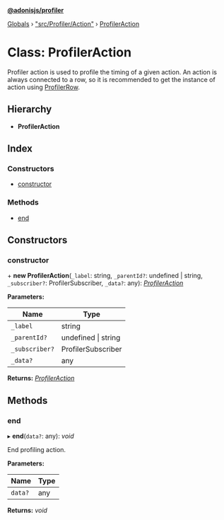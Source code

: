 **[@adonisjs/profiler](../README.md)**

[Globals](../README.md) › ["src/Profiler/Action"](../modules/_src_profiler_action_.md) › [ProfilerAction](_src_profiler_action_.profileraction.md)

# Class: ProfilerAction

Profiler action is used to profile the timing of a given action. An
action is always connected to a row, so it is recommended to
get the instance of action using [ProfilerRow](_src_profiler_row_.profilerrow.md).

## Hierarchy

* **ProfilerAction**

## Index

### Constructors

* [constructor](_src_profiler_action_.profileraction.md#constructor)

### Methods

* [end](_src_profiler_action_.profileraction.md#end)

## Constructors

###  constructor

\+ **new ProfilerAction**(`_label`: string, `_parentId?`: undefined | string, `_subscriber?`: ProfilerSubscriber, `_data?`: any): *[ProfilerAction](_src_profiler_action_.profileraction.md)*

**Parameters:**

Name | Type |
------ | ------ |
`_label` | string |
`_parentId?` | undefined \| string |
`_subscriber?` | ProfilerSubscriber |
`_data?` | any |

**Returns:** *[ProfilerAction](_src_profiler_action_.profileraction.md)*

## Methods

###  end

▸ **end**(`data?`: any): *void*

End profiling action.

**Parameters:**

Name | Type |
------ | ------ |
`data?` | any |

**Returns:** *void*